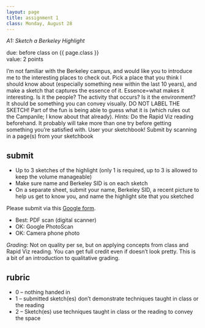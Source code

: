 ```yaml
---
layout: page
title: assignment 1
class: Monday, August 28
---
```


*A1: Sketch a Berkeley Highlight*

<span class="schedule-item-due">due: before class on {{ page.class }}</span>
<br/>
<span class="schedule-item-out">value: 2 points</span>

I’m not familiar with the Berkeley campus, and would like you to introduce me
to the interesting places to check out. Pick a place that you think I should
know about (especially something new within the last 10 years), and make a
sketch that captures the essence of it. Essence=what makes it interesting. Is
it the people? The activity that occurs? Is it the environment? It should be
something you can convey visually. DO NOT LABEL THE SKETCH! Part of the fun is
being able to guess what it is (which rules out the Campanile; I know about
that already). *Hints:* Do the Rapid Viz reading beforehand. It probably will
take more than one try before getting something you’re satisfied with. User
your sketchbook! Submit by scanning in a page(s) from your sketchbook

## submit

- Up to 3 sketches of the highlight (only 1 is required, up to 3 is allowed to keep the volume manageable)
- Make sure name and Berkeley SID is on each sketch
- On a separate sheet, submit your name, Berkeley SID, a recent picture to help us get to know you, and name the highlight site that you sketched

Please submit via this [Google form](https://goo.gl/forms/jXMs2hxKW7cq80kB3).

- Best: PDF scan (digital scanner)
- OK: Google PhotoScan
- OK: Camera phone photo

*Grading*: Not on quality per se, but on applying concepts from class and Rapid
Viz reading. You can get full credit even if doesn’t look pretty. This is a bit
of an introduction to qualitative grading.

## rubric

- 0 – nothing handed in
- 1 – submitted sketch(es) don’t demonstrate techniques taught in class or the reading
- 2 – Sketch(es) use techniques taught in class or the reading to convey the space

